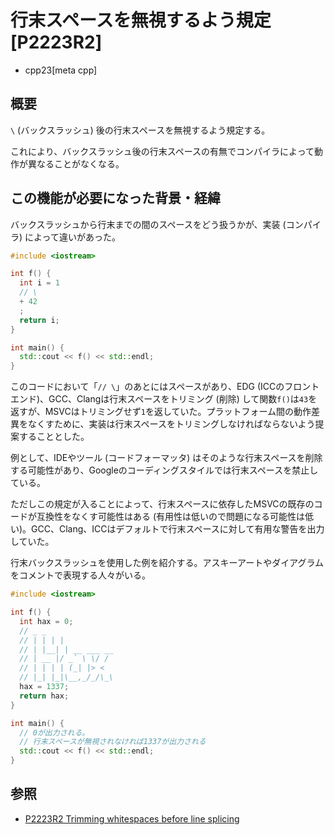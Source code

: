 # 行末スペースを無視するよう規定 [P2223R2]
* cpp23[meta cpp]

## 概要
`\` (バックスラッシュ) 後の行末スペースを無視するよう規定する。

これにより、バックスラッシュ後の行末スペースの有無でコンパイラによって動作が異なることがなくなる。


## この機能が必要になった背景・経緯
バックスラッシュから行末までの間のスペースをどう扱うかが、実装 (コンパイラ) によって違いがあった。

```cpp example
#include <iostream>

int f() {
  int i = 1
  // \ 
  + 42
  ;
  return i;
}

int main() {
  std::cout << f() << std::endl;
}
```

このコードにおいて「`// \`」のあとにはスペースがあり、EDG (ICCのフロントエンド)、GCC、Clangは行末スペースをトリミング (削除) して関数`f()`は`43`を返すが、MSVCはトリミングせず`1`を返していた。プラットフォーム間の動作差異をなくすために、実装は行末スペースをトリミングしなければならないよう提案することとした。

例として、IDEやツール (コードフォーマッタ) はそのような行末スペースを削除する可能性があり、Googleのコーディングスタイルでは行末スペースを禁止している。

ただしこの規定が入ることによって、行末スペースに依存したMSVCの既存のコードが互換性をなくす可能性はある (有用性は低いので問題になる可能性は低い)。GCC、Clang、ICCはデフォルトで行末スペースに対して有用な警告を出力していた。

行末バックスラッシュを使用した例を紹介する。アスキーアートやダイアグラムをコメントで表現する人々がいる。

```cpp example
#include <iostream>

int f() {
  int hax = 0;
  // _ _
  // | | | |
  // | |__| | __ ___ __
  // | __ |/ _` \ \/ /
  // | | | | (_| |> <
  // |_| |_|\__,_/_/\_\ 
  hax = 1337;
  return hax;
}

int main() {
  // 0が出力される。
  // 行末スペースが無視されなければ1337が出力される
  std::cout << f() << std::endl;
}
```


## 参照
- [P2223R2 Trimming whitespaces before line splicing](https://www.open-std.org/jtc1/sc22/wg21/docs/papers/2021/p2223r2.pdf)
